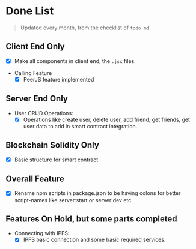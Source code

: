 # Done List

> Updated every month, from the checklist of `todo.md`

## Client End Only

- [x] Make all components in client end, the `.jsx` files.
- Calling Feature
  - [x] PeerJS feature implemented

## Server End Only

- User CRUD Operations:
  - [x] Operations like create user, delete user, add friend, get friends, get user data to add in smart contract integration.

## Blockchain Solidity Only

- [x] Basic structure for smart contract

## Overall Feature

- [x] Rename npm scripts in package.json to be having colons for better script-names like server:start or server:dev etc.

## Features On Hold, but some parts completed

- Connecting with IPFS:
  - [x] IPFS basic connection and some basic required services.
